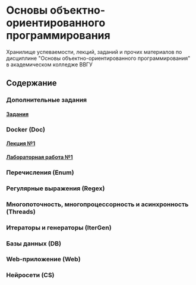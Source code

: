 # Основы объектно-ориентированного программирования
Хранилище успеваемости, лекций, заданий и прочих материалов по дисциплине "Основы объектно-ориентированного программирования" в академическом колледже ВВГУ

## Содержание

### Дополнительные задания

#### [Задания](labs/tasks.md)

### Docker (Doc)

#### [Лекция №1](lecs/lec1.md)
#### [Лабораторная работа №1](labs/lab1.md)

### Перечисления (Enum)
### Регулярные выражения (Regex)
### Многопоточность, многопроцессорность и асинхронность (Threads)
### Итераторы и генераторы (IterGen)
### Базы данных (DB)
### Web-приложение (Web)
### Нейросети (CS)
